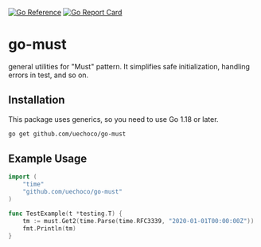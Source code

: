 [![Go Reference](https://pkg.go.dev/badge/github.com/uechoco/go-must.svg)](https://pkg.go.dev/github.com/uechoco/go-must)
[![Go Report Card](https://goreportcard.com/badge/github.com/uechoco/go-must)](https://goreportcard.com/report/github.com/uechoco/go-must)

# go-must
general utilities for "Must" pattern. It simplifies safe initialization, handling errors in test, and so on.

## Installation

This package uses generics, so you need to use Go 1.18 or later.

```bash
go get github.com/uechoco/go-must
```

## Example Usage

```go
import (
	"time"
	"github.com/uechoco/go-must"
)

func TestExample(t *testing.T) {
	tm := must.Get2(time.Parse(time.RFC3339, "2020-01-01T00:00:00Z"))
	fmt.Println(tm)
}
```
